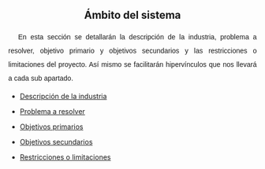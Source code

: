 <h2 style="text-align: center;">Ámbito del sistema</h2>
<p style="text-indent:20px; line-height:2; font-family: Arial, sans-serif; font-size: 14px; text-align: justify;">
En esta sección se detallarán la descripción de la industria, problema a resolver, objetivo primario y objetivos secundarios y las restricciones o limitaciones del proyecto. Así mismo se facilitarán hipervínculos que nos llevará a cada sub apartado. </p>

- [Descripción de la industria](/ERS/Ámbito-del-sistema/Descripción-de-la-industria)

- [Problema a resolver](/ERS/Ámbito-del-sistema/Problema-a-resolver)

- [Objetivos primarios](/ERS/Ámbito-del-sistema/Objetivo-primario)

- [Objetivos secundarios](/ERS/Ámbito-del-sistema/Objetivos-secundarios)

- [Restricciones o limitaciones](/ERS/Ámbito-del-sistema/Restricciones--o-limitaciones)